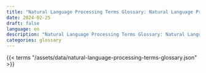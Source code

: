 ```yaml
---
title: "Natural Language Processing Terms Glossary: Natural Language Processing Terms in 2024"  
date: 2024-02-25
draft: false
language: en
description: "Natural Language Processing Terms Glossary: Natural Language Processing Terms in 2024 | Natural Language Processing Terms Glossary"
categories: glossary
---
```


{{< terms "/assets/data/natural-language-processing-terms-glossary.json" >}}